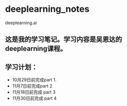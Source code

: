 # deeplearning_notes
deeplearning.ai

## 这是我的学习笔记。学习内容是吴恩达的deeplearning课程。

## 学习计划：

- 10月29日前完成part 1. 
- 11月7日前完成part 2
- 11月18日前完成 part 3
- 11月30日前完成 part 4

